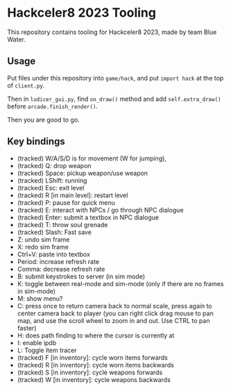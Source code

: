 # Hackceler8 2023 Tooling

This repository contains tooling for Hackceler8 2023, made by team Blue Water.

## Usage

Put files under this repository into `game/hack`, and put `import hack` at the top of `client.py`.

Then in `ludicer_gui.py`, find `on_draw()` method and add `self.extra_draw()` before `arcade.finish_render()`.

Then you are good to go.

## Key bindings

- (tracked) W/A/S/D is for movement (W for jumping),
- (tracked) Q: drop weapon
- (tracked) Space: pickup weapon/use weapon
- (tracked) LShift: running
- (tracked) Esc: exit level
- (tracked) R [in main level]: restart level
- (tracked) P: pause for quick menu
- (tracked) E: interact with NPCs / go through NPC dialogue
- (tracked) Enter: submit a textbox in NPC dialogue
- (tracked) T: throw soul grenade
- (tracked) Slash: Fast save
- Z: undo sim frame
- X: redo sim frame
- Ctrl+V: paste into textbox
- Period: increase refresh rate
- Comma: decrease refresh rate
- B: submit keystrokes to server (in sim mode)
- K: toggle between real-mode and sim-mode (only if there are no frames in sim-mode)
- M: show menu?
- C: press once to return camera back to normal scale, press again to center camera back to player (you can right click drag mouse to pan map, and use the scroll wheel to zoom in and out. Use CTRL to pan faster)
- H: does path finding to where the cursor is currently at
- I: enable ipdb
- L: Toggle item tracer
- (tracked) F [in inventory]: cycle worn items forwards
- (tracked) R [in inventory]:
cycle worn items backwards
- (tracked) S [in inventory]: cycle weapons forwards
- (tracked) W [in inventory]: cycle weapons backwards
